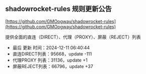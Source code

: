 ## shadowrocket-rules 规则更新公告

[https://github.com/GMOogway/shadowrocket-rules](https://github.com/GMOogway/shadowrocket-rules)

提供全面的直连（DIRECT）、代理（PROXY）、屏蔽（REJECT）列表
- 最后 更新 时间：2024-12-11 06:40:44
- 直连DIRECT列表：95668，update -111
- 代理PROXY 列表：31136，update +1
- 屏蔽REJECT列表：66796，update +37